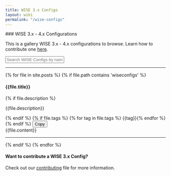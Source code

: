```yaml
---
title: WISE 3.x Configs
layout: wiki
permalink: "/wise-configs"
---
```


<div class="full-height-and-width-container with-footer p-3" markdown="1">
### WISE 3.x - 4.x Configurations

This is a gallery WISE 3.x - 4.x configurations to browse. Learn how to contribute one [here](https://github.com/arkime/arkimeweb/blob/main/CONTRIBUTING.md#wise-configs).

<input type="text"
  id="wiseSearch"
  class="form-control"
  placeholder="Search WISE Configs by name or tag..."
/>

---

{% for file in site.posts %}
  {% if file.path contains 'wiseconfigs' %}
  <div class="gallery-item">
    <h4 class="search-title">{{file.title}}</h4>
    {% if file.description %}
    <p class="lead mb-1">{{file.description}}</p>
    {% endif %}
    {% if file.tags %}
    {% for tag in file.tags %}
    <span class="badge badge-secondary search-badge mb-1">{{tag}}</span>{% endfor %}
    {% endif %}
    <button class="btn btn-primary btn-copy-code"
      onclick="copyCode('{{file.title}}')">
      Copy
    </button>
    <div id="{{file.title}}">
    {{file.content}}
    </div>
    <hr>
  </div>
  {% endif %}
{% endfor %}

<div
  class="row"
  id="no-results"
  style="display:none;">
  <div class="col-12">
    <h1 class="display-4 text-center text-muted mt-5 mb-5">
      <span class="fa fa-folder-open"></span>
      <br>
      No Results
    </h1>
    <hr>
  </div>
</div>

#### Want to contribute a WISE 3.x Config?

Check out our [contributing](https://github.com/arkime/arkimeweb/blob/main/CONTRIBUTING.md#wise-configs) file for more information.

</div>

<script src="gallery.js"></script>
